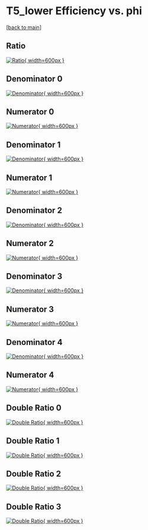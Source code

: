 # T5_lower Efficiency vs. phi

[[back to main](./)]



## Ratio

[![Ratio](../mtv/var/T5_lower_xtr_11_0_eff_phi.png){ width=600px }](../mtv/var/T5_lower_xtr_11_0_eff_phi.pdf)

## Denominator 0

[![Denominator](../mtv/den/T5_lower_xtr_11_0_eff_phi_den0.png){ width=600px }](../mtv/den/T5_lower_xtr_11_0_eff_phi_den0.pdf)

## Numerator 0

[![Numerator](../mtv/num/T5_lower_xtr_11_0_eff_phi_num0.png){ width=600px }](../mtv/num/T5_lower_xtr_11_0_eff_phi_num0.pdf)

## Denominator 1

[![Denominator](../mtv/den/T5_lower_xtr_11_0_eff_phi_den1.png){ width=600px }](../mtv/den/T5_lower_xtr_11_0_eff_phi_den1.pdf)

## Numerator 1

[![Numerator](../mtv/num/T5_lower_xtr_11_0_eff_phi_num1.png){ width=600px }](../mtv/num/T5_lower_xtr_11_0_eff_phi_num1.pdf)

## Denominator 2

[![Denominator](../mtv/den/T5_lower_xtr_11_0_eff_phi_den2.png){ width=600px }](../mtv/den/T5_lower_xtr_11_0_eff_phi_den2.pdf)

## Numerator 2

[![Numerator](../mtv/num/T5_lower_xtr_11_0_eff_phi_num2.png){ width=600px }](../mtv/num/T5_lower_xtr_11_0_eff_phi_num2.pdf)

## Denominator 3

[![Denominator](../mtv/den/T5_lower_xtr_11_0_eff_phi_den3.png){ width=600px }](../mtv/den/T5_lower_xtr_11_0_eff_phi_den3.pdf)

## Numerator 3

[![Numerator](../mtv/num/T5_lower_xtr_11_0_eff_phi_num3.png){ width=600px }](../mtv/num/T5_lower_xtr_11_0_eff_phi_num3.pdf)

## Denominator 4

[![Denominator](../mtv/den/T5_lower_xtr_11_0_eff_phi_den4.png){ width=600px }](../mtv/den/T5_lower_xtr_11_0_eff_phi_den4.pdf)

## Numerator 4

[![Numerator](../mtv/num/T5_lower_xtr_11_0_eff_phi_num4.png){ width=600px }](../mtv/num/T5_lower_xtr_11_0_eff_phi_num4.pdf)

## Double Ratio 0

[![Double Ratio](../mtv/ratio/T5_lower_xtr_11_0_eff_phi_ratio0.png){ width=600px }](../mtv/ratio/T5_lower_xtr_11_0_eff_phi_ratio0.pdf)

## Double Ratio 1

[![Double Ratio](../mtv/ratio/T5_lower_xtr_11_0_eff_phi_ratio1.png){ width=600px }](../mtv/ratio/T5_lower_xtr_11_0_eff_phi_ratio1.pdf)

## Double Ratio 2

[![Double Ratio](../mtv/ratio/T5_lower_xtr_11_0_eff_phi_ratio2.png){ width=600px }](../mtv/ratio/T5_lower_xtr_11_0_eff_phi_ratio2.pdf)

## Double Ratio 3

[![Double Ratio](../mtv/ratio/T5_lower_xtr_11_0_eff_phi_ratio3.png){ width=600px }](../mtv/ratio/T5_lower_xtr_11_0_eff_phi_ratio3.pdf)

